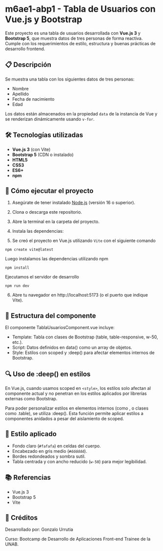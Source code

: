 # m6ae1-abp1 - Tabla de Usuarios con Vue.js y Bootstrap

Este proyecto es una tabla de usuarios desarrollada con **Vue.js 3** y **Bootstrap 5**, que muestra datos de tres personas de forma reactiva. Cumple con los requerimientos de estilo, estructura y buenas prácticas de desarrollo frontend.

## 📋 Descripción

Se muestra una tabla con los siguientes datos de tres personas:
- Nombre
- Apellido
- Fecha de nacimiento
- Edad

Los datos están almacenados en la propiedad `data` de la instancia de Vue y se renderizan dinámicamente usando `v-for`.

## 🛠️ Tecnologías utilizadas

- **Vue.js 3** (con Vite)
- **Bootstrap 5** (CDN o instalado)
- **HTML5**
- **CSS3**
- **ES6+**
- **npm**

## 🚀 Cómo ejecutar el proyecto

1. Asegúrate de tener instalado [Node.js](https://nodejs.org/es/download) (versión 16 o superior).
2. Clona o descarga este repositorio.
3. Abre la terminal en la carpeta del proyecto.
4. Instala las dependencias:

5.   Se creó el proyecto en Vue.js utilizando `Vite` con el siguiente comando
 ```
 npm create vite@latest
 ```
 Luego instalamos las dependencias utilizando npm
```
npm install
```
Ejecutamos el servidor de desarrollo

```
npm run dev
```
6. Abre tu navegador en http://localhost:5173 (o el puerto que indique Vite).

## 🧩 Estructura del componente

El componente TablaUsuariosComponent.vue incluye:

- Template: Tabla con clases de Bootstrap (table, table-responsive, w-50, etc.).
- Script: Datos definidos en data() como un array de objetos.
- Style: Estilos con scoped y :deep() para afectar elementos internos de Bootstrap.

## 🔍 Uso de :deep() en estilos
En Vue.js, cuando usamos scoped en `<style>`, los estilos solo afectan al componente actual y no penetran en los estilos aplicados por librerías externas como Bootstrap.

Para poder personalizar estilos en elementos internos (como <th>, <td> o clases como .table), se utiliza :deep(). Esta función permite aplicar estilos a componentes anidados a pesar del aislamiento de scoped.

## 🎨 Estilo aplicado

- Fondo claro (`#fafafa`) en celdas del cuerpo.
- Encabezado en gris medio (`#dddddd`).
- Bordes redondeados y sombra sutil.
- Tabla centrada y con ancho reducido (`w-50`) para mejor legibilidad.


## 📚 Referencias
- Vue.js 3
- Bootstrap 5
- Vite

## 🙌 Créditos
Desarrollado por: Gonzalo Urrutia

Curso: Bootcamp de Desarrollo de Aplicaciones Front-end Trainee de la UNAB.